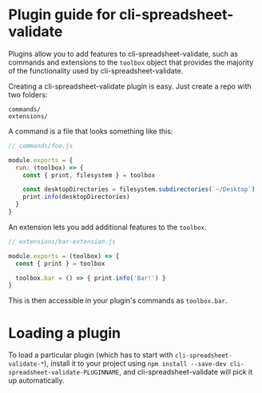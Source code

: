 # Plugin guide for cli-spreadsheet-validate

Plugins allow you to add features to cli-spreadsheet-validate, such as commands and
extensions to the `toolbox` object that provides the majority of the functionality
used by cli-spreadsheet-validate.

Creating a cli-spreadsheet-validate plugin is easy. Just create a repo with two folders:

```
commands/
extensions/
```

A command is a file that looks something like this:

```js
// commands/foo.js

module.exports = {
  run: (toolbox) => {
    const { print, filesystem } = toolbox

    const desktopDirectories = filesystem.subdirectories(`~/Desktop`)
    print.info(desktopDirectories)
  }
}
```

An extension lets you add additional features to the `toolbox`.

```js
// extensions/bar-extension.js

module.exports = (toolbox) => {
  const { print } = toolbox

  toolbox.bar = () => { print.info('Bar!') }
}
```

This is then accessible in your plugin's commands as `toolbox.bar`.

# Loading a plugin

To load a particular plugin (which has to start with `cli-spreadsheet-validate-*`),
install it to your project using `npm install --save-dev cli-spreadsheet-validate-PLUGINNAME`,
and cli-spreadsheet-validate will pick it up automatically.
